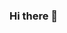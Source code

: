 ### Hi there 👋

<!--
**DillonIT/DillonIT** is a ✨ _special_ ✨ repository because its `README.md` (this file) appears on your GitHub profile.

Here are some ideas to get you started:

- 🔭 I’m currently working on ...Network +
- 🌱 I’m currently learning ... Python
- 👯 I’m looking to collaborate on ... anything
- 🤔 I’m looking for help with ... Coding
- 💬 Ask me about ... Anything
- 📫 How to reach me: ...
- 😄 Pronouns: ...
- ⚡ Fun fact: ...
-->
